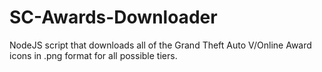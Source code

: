 # SC-Awards-Downloader

NodeJS script that downloads all of the Grand Theft Auto V/Online Award icons in .png format for all possible tiers.